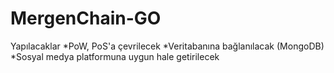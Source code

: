 # MergenChain-GO

Yapılacaklar
*PoW, PoS'a çevrilecek
*Veritabanına bağlanılacak (MongoDB)
*Sosyal medya platformuna uygun hale getirilecek